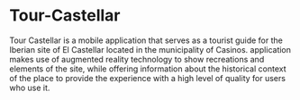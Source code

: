 # Tour-Castellar
Tour Castellar is a mobile application that serves as a tourist
guide for the Iberian site of El Castellar located in the municipality of
Casinos. application makes use of augmented reality technology to show 
recreations and elements of the site, while offering information about the 
historical context of the place to provide the experience with a high level 
of quality for users who use it.
